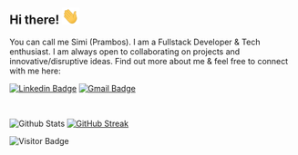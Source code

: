 ## Hi there! <img src="https://raw.githubusercontent.com/simiprambos/simiprambos/main/wave.gif" width="30px">

You can call me Simi (Prambos). I am a Fullstack Developer & Tech enthusiast. I am always open to collaborating on projects and innovative/disruptive ideas. Find out more about me & feel free to connect with me here:

[![Linkedin Badge](https://img.shields.io/badge/-simiprambos-blue?style=flat-square&logo=Linkedin&logoColor=white&link=https://www.linkedin.com/in/muhammad-silmi-kaffah/)](https://www.linkedin.com/in/muhammad-silmi-kaffah/)
[![Gmail Badge](https://img.shields.io/badge/-simi.prambos@gmail.com-c14438?style=flat-square&logo=Gmail&logoColor=white&link=mailto:simi.prambos@gmail.com)](mailto:simi.prambos@gmail.com)

&nbsp;
&nbsp;

![Github Stats](https://github-readme-stats.vercel.app/api?username=simiprambos&count_private=true&show_icons=true&include_all_commits=true)
[![GitHub Streak](https://github-readme-streak-stats.herokuapp.com?user=simiprambos)](https://git.io/streak-stats)

![Visitor Badge](https://visitor-badge.laobi.icu/badge?page_id=simiprambos.simiprambos)
